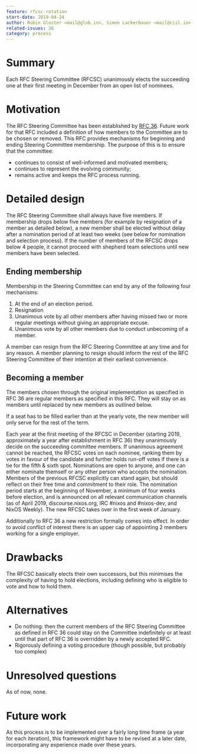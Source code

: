 ```yaml
---
feature: rfcsc-rotation
start-date: 2019-04-24
author: Robin Gloster <mail@glob.in>, Simon Lackerbauer <mail@ciil.io>
related-issues: 36
category: process
---
```


# Summary
[summary]: #summary

Each RFC Steering Committee (RFCSC) unanimously elects the succeeding one at
their first meeting in December from an open list of nominees.

# Motivation
[motivation]: #motivation

The RFC Steering Committee has been established by [RFC
36](https://github.com/NixOS/rfcs/blob/master/rfcs/0036-rfc-process-team-amendment.md).
Future work for that RFC included a definition of how members to the Committee
are to be chosen or removed. This RFC provides mechanisms for beginning and
ending Steering Committee membership. The purpose of this is to ensure that the
committee:

 * continues to consist of well-informed and motivated members;
 * continues to represent the evolving community;
 * remains active and keeps the RFC process running.

# Detailed design
[design]: #detailed-design

The RFC Steering Committee shall always have five members. If membership drops
below five members (for example by resignation of a member as detailed below),
a new member shall be elected without delay after a nomination period of at
least two weeks (see below for nomination and selection process). If the number
of members of the RFCSC drops below 4 people, it cannot proceed with shepherd
team selections until new members have been selected.

## Ending membership
Membership in the Steering Committee can end by any of the following four
mechanisms:

1. At the end of an election period.
2. Resignation
3. Unanimous vote by all other members after having missed two or more regular
   meetings without giving an appropriate excuse.
4. Unanimous vote by all other members due to conduct unbecoming of a member.

A member can resign from the RFC Steering Committee at any time and for any
reason. A member planning to resign should inform the rest of the RFC
Steering Committee of their intention at their earliest convenience.

## Becoming a member
The members chosen through the original implementation as
specified in RFC 36 are regular members as specified in this RFC. They will
stay on as members until replaced by new members as outlined below.

If a seat has to be filled earlier than at the yearly vote, the new member will
only serve for the rest of the term.

Each year at the first meeting of the RFCSC in December (starting 2019,
approximately a year after establishment in RFC 36) they unanimously decide on
the succeeding committee members. If unanimous agreement cannot be reached, the
RFCSC votes on each nominee, ranking them by votes in favour of the candidate
and further holds run-off votes if there is a tie for the fifth & sixth spot.
Nominations are open to anyone, and one can either nominate themself or any
other person who accepts the nomination. Members of the previous RFCSC
explicitly can stand again, but should reflect on their free time and
commitment to their role. The nomination period starts at the beginning of
November, a minimum of four weeks before election, and is announced on all
relevant communication channels (as of April 2019, discourse.nixos.org,
IRC #nixos and #nixos-dev, and NixOS Weekly). The new RFCSC takes over in the
first week of January.

Additionally to RFC 36 a new restriction formally comes into effect. In order
to avoid conflict of interest there is an upper cap of appointing 2 members
working for a single employer.

# Drawbacks
[drawbacks]: #drawbacks

The RFCSC basically elects their own successors, but this minimises the
complexity of having to hold elections, including defining who is eligible to
vote and how to hold them.

# Alternatives
[alternatives]: #alternatives

 * Do nothing: then the current members of the RFC Steering Committee as
   defined in RFC 36 could stay on the Committee indefinitely or at least until
   that part of RFC 36 is overridden by a newly accepted RFC.
 * Rigorously defining a voting procedure (though possible, but probably too
   complex)

# Unresolved questions
[unresolved]: #unresolved-questions

As of now, none.

# Future work
[future]: #future-work

As this process is to be implemented over a fairly long time frame (a year for
each iteration), this framework might have to be revised at a later date,
incorporating any experience made over these years.
